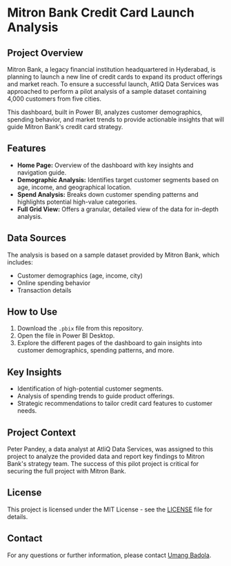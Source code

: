 # Mitron Bank Credit Card Launch Analysis

## Project Overview
Mitron Bank, a legacy financial institution headquartered in Hyderabad, is planning to launch a new line of credit cards to expand its product offerings and market reach. To ensure a successful launch, AtliQ Data Services was approached to perform a pilot analysis of a sample dataset containing 4,000 customers from five cities.

This dashboard, built in Power BI, analyzes customer demographics, spending behavior, and market trends to provide actionable insights that will guide Mitron Bank's credit card strategy.

## Features
- **Home Page:** Overview of the dashboard with key insights and navigation guide.
- **Demographic Analysis:** Identifies target customer segments based on age, income, and geographical location.
- **Spend Analysis:** Breaks down customer spending patterns and highlights potential high-value categories.
- **Full Grid View:** Offers a granular, detailed view of the data for in-depth analysis.

## Data Sources
The analysis is based on a sample dataset provided by Mitron Bank, which includes:
- Customer demographics (age, income, city)
- Online spending behavior
- Transaction details

## How to Use
1. Download the `.pbix` file from this repository.
2. Open the file in Power BI Desktop.
3. Explore the different pages of the dashboard to gain insights into customer demographics, spending patterns, and more.

## Key Insights
- Identification of high-potential customer segments.
- Analysis of spending trends to guide product offerings.
- Strategic recommendations to tailor credit card features to customer needs.

## Project Context
Peter Pandey, a data analyst at AtliQ Data Services, was assigned to this project to analyze the provided data and report key findings to Mitron Bank's strategy team. The success of this pilot project is critical for securing the full project with Mitron Bank.

## License
This project is licensed under the MIT License - see the [LICENSE](LICENSE) file for details.

## Contact
For any questions or further information, please contact [Umang Badola](mailto:umangbadola@gmail.com).

